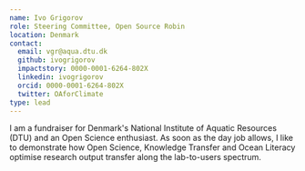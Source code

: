 ```yaml
---
name: Ivo Grigorov
role: Steering Committee, Open Source Robin
location: Denmark
contact:
  email: vgr@aqua.dtu.dk
  github: ivogrigorov
  impactstory: 0000-0001-6264-802X
  linkedin: ivogrigorov
  orcid: 0000-0001-6264-802X
  twitter: OAforClimate
type: lead
---
```


I am a fundraiser for Denmark's National Institute of Aquatic Resources (DTU) and an Open Science enthusiast. As soon as the day job allows, I like to demonstrate how Open Science, Knowledge Transfer and Ocean Literacy optimise research output transfer along the lab-to-users spectrum.
